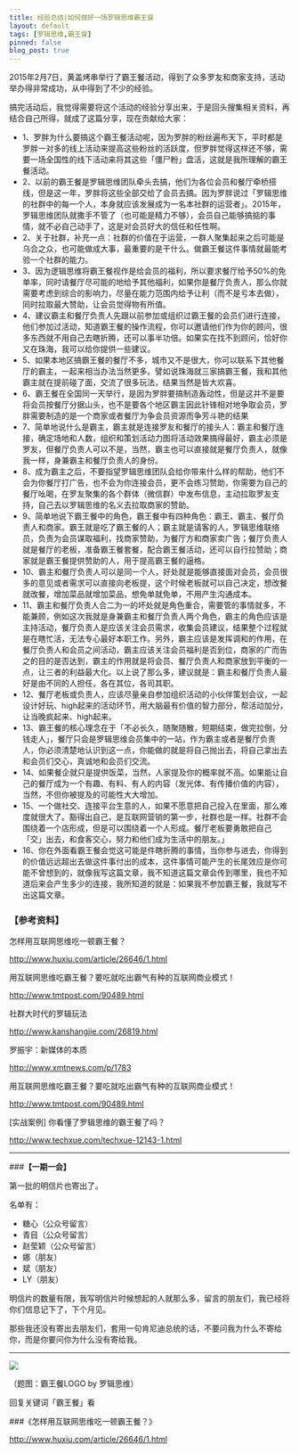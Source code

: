 ```yaml
---
title: 经验总结|如何做好一场罗辑思维霸王餐
layout: default
tags: [罗辑思维,霸王餐]
pinned: false
blog_post: true
---
```


2015年2月7日，黄盖烤串举行了霸王餐活动，得到了众多罗友和商家支持，活动举办得非常成功，从中得到了不少的经验。

搞完活动后，我觉得需要将这个活动的经验分享出来，于是回头搜集相关资料，再结合自己所得，就成了这篇分享，现在贡献给大家：

- 1、罗胖为什么要搞这个霸王餐活动呢，因为罗胖的粉丝遍布天下，平时都是罗胖一对多的线上活动来提高这些粉丝的活跃度，但罗胖觉得这样还不够，需要一场全国性的线下活动来将其这些「僵尸粉」盘活，这就是我所理解的霸王餐活动。
- 2、以前的霸王餐是罗辑思维团队牵头去搞，他们为各位会员和餐厅牵桥搭线，但是这一年，罗胖将这些全部交给了会员去搞。因为罗胖说过「罗辑思维的社群中的每一个人，本身就应该发展成为一名本社群的运营者」。2015年，罗辑思维团队就撒手不管了（也可能是精力不够），会员自己能够搞掂的事情，就不必自己动手了，这是对会员好大的信任和任性啊。
- 2、关于社群，补充一点：社群的价值在于运营，一群人聚集起来之后可能是乌合之众，也可能做成大事，最重要的是干什么。做霸王餐这件事情就最能考验一个社群的能力。
- 3、因为逻辑思维将霸王餐视作是给会员的福利，所以要求餐厅给予50%的免单率，同时请餐厅尽可能的地给予其他福利，如果你是餐厅负责人，那么你就需要考虑到综合的影响力，尽量在能力范围内给予让利（而不是亏本去做），同时拉取最大赞助，让会员觉得物有所值。
- 4、建议霸主和餐厅负责人先跟以前参加或组织过霸王餐的会员们进行连接，他们参加过活动，知道霸王餐的操作流程，你可以邀请他们作为你的顾问，很多东西就不用自己去瞎折腾，还可以事半功倍。如果实在找不到顾问，恰好你又在珠海，我可以给你提供一些建议。
- 5、如果本地区搞霸王餐的餐厅不多，城市又不是很大，你可以联系下其他餐厅的霸主，一起来相当办法当然更多。譬如说珠海就三家搞霸王餐，我和其他霸主就在提前碰了面，交流了很多玩法，结果当然是皆大欢喜。
- 6、霸王餐在全国同一天举行，是因为罗胖要搞制造轰动性，但是这并不是要将会员按餐厅分据山头，也不是要各个地区霸主因此针锋相对地争取会员，罗胖需要制造的是一个商家或者餐厅为争会员资源而争芳斗艳的结果
- 7、简单地说什么是霸主，霸主就是连接罗友和餐厅的接头人：霸主和餐厅连接，确定场地和人数，组织和策划活动力图将活动效果搞得最好，霸主必须是罗友，但餐厅负责人可以不是，当然，霸主也可以直接就是餐厅负责人，就像我一样，身兼霸主和餐厅负责人的身份。
- 8、成为霸主之后，不要指望罗辑思维团队会给你带来什么样的帮助，他们不会为你餐厅打广告，也不会为你连接会员，更不会练习赞助，你需要为自己的餐厅吆喝，在罗友聚集的各个群体（微信群）中发布信息，主动拉取罗友支持，自己去以罗辑思维的名义去拉取商家的赞助。
- 9、简单地说下霸王餐中的角色，霸王餐中有四种角色：霸王、霸主、餐厅负责人和商家。霸王就是吃了霸王餐的人；霸主就是请客的人，罗辑思维联络员，负责为会员谋取福利，找商家赞助，为餐厅方和商家卖广告；餐厅负责人就是餐厅的老板，准备霸王餐套餐，配合霸王餐活动，还可以自行拉赞助；商家就是霸王餐提供赞助的人，用于提高霸王餐的逼格。
- 10、霸主和餐厅负责人可以是同一个人，好处就是能够直接面对会员，会员很多的意见或者需求可以直接向老板提，这个时候老板就可以自己决定，想改餐就改餐，增加菜品就增加菜品，想免单就免单，不用产生沟通成本。
- 11、霸主和餐厅负责人合二为一的坏处就是角色重合，需要管的事情就多，不能兼顾，例如这次我就是身兼霸主和餐厅负责人两个角色，霸主的角色应该是主持活动，餐厅负责人是应该关注会员需求，收集会员建议，结果整个过程就是在瞎忙活，无法专心最好本职工作。另外，霸主应该是发挥调和的作用，在餐厅负责人和会员之间活动，霸主应该关注会员福利是否到位，商家的广而告之的目的是否达到，霸主的作用就是将会员、餐厅负责人和商家放到平衡的一点，让三者的利益最大化。以上说了那么多，建议就是：霸主和餐厅负责人最好是由不同的人担任，各在其位，各司其职。
- 12、餐厅老板或负责人，应该尽量亲自参加组织活动的小伙伴策划会议，一起设计好玩、high起来的活动环节，用大脑最有价值的智力部分，帮活动加分，让当晚疯起来、high起来。 
- 13、霸王餐的核心理念在于「不必长久，随聚随散，短期结束，做完拉倒，分钱走人」，餐厅只会是罗辑思维会员集中的一站，作为霸主或者是餐厅负责人，你必须清楚地认识到这一点，你能做的就是将自己抛出去，将自己拿出去和会员们交心，真诚地和会员们交流。
- 14、如果餐企就只是提供饭菜，当然，人家提及你的概率就不高。如果能让自己的餐厅成为一个有趣、有料、有人的内容（发光体、有传播价值的内容），当然，不但你被提及的可能性大大增加。
- 15、一个做社交、连接平台生意的人，如果不愿意把自己投入在里面，那么难度就很大了。豁得出自己，是互联网营销的第一步，社群也是一样。社群不会围绕着一个店形成，但是可以围绕着一个人形成。餐厅老板要勇敢把自己「交」出去，和食客交心，努力和他们成为生活中的朋友。」
- 16、你在外面看霸王餐会觉这可能是件瞎折腾的事情，当你参与进去，你得到的价值远远超出去做这件事付出的成本，这件事情可能产生的长尾效应是你可能不曾想到的，就像我写这篇文章，我不知道这篇文章会传到哪里，我也不知道后来会产生多少的连接，我所知道的就是：如果我不参加霸王餐，我就写不出这篇文章。

### 【参考资料】

怎样用互联网思维吃一顿霸王餐？

http://www.huxiu.com/article/26646/1.html


用互联网思维吃霸王餐？要吃就吃出霸气有种的互联网商业模式！

http://www.tmtpost.com/90489.html

社群大时代的罗辑玩法

http://www.kanshangjie.com/26819.html

罗振宇：新媒体的本质

http://www.xmtnews.com/p/1783

用互联网思维吃霸王餐？要吃就吃出霸气有种的互联网商业模式！

http://www.tmtpost.com/90489.html

[实战案例] 你看懂了罗辑思维的霸王餐了吗？

http://www.techxue.com/techxue-12143-1.html


---

###**【一期一会】**

第一批的明信片也寄出了。

名单有：

- 糖心（公众号留言）
- 青目（公众号留言）
- 赵莹颖（公众号留言）
- 娜（朋友）
- 斌（朋友）
- LY（朋友）

明信片的数量有限，我写明信片时候想起的人就那么多，留言的朋友们，我已经将你们信息记下了，下个月见。

那些我还没有寄出去朋友们，套用一句肯尼迪总统的话，不要问我为什么不寄给你，而是你要问你为什么没有寄给我。

----


![](http://7d9mjz.com1.z0.glb.clouddn.com/2014-12-15.jpg)

（题图：霸王餐LOGO by 罗辑思维）

回复关键词「霸王餐」看

###《怎样用互联网思维吃一顿霸王餐？》

http://www.huxiu.com/article/26646/1.html










